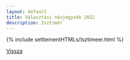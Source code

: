 ```yaml
---
layout: default
title: Választási névjegyzék 2022
description: Isztimér
---
```


{% include settlementHTMLs/Isztimeer.html %}

[Vissza](../)